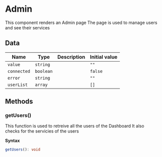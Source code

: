# Admin

This component renders an Admin page
The page is used to manage users and see their services

## Data

| Name        | Type      | Description | Initial value |
| ----------- | --------- | ----------- | ------------- |
| `value`     | `string`  |             | `""`          |
| `connected` | `boolean` |             | `false`       |
| `error`     | `string`  |             | `""`          |
| `userList`  | `array`   |             | `[]`          |

## Methods

### getUsers()

This function is used to retreive all the users of the Dashboard
It also checks for the servicies of the users

**Syntax**

```typescript
getUsers(): void
```

